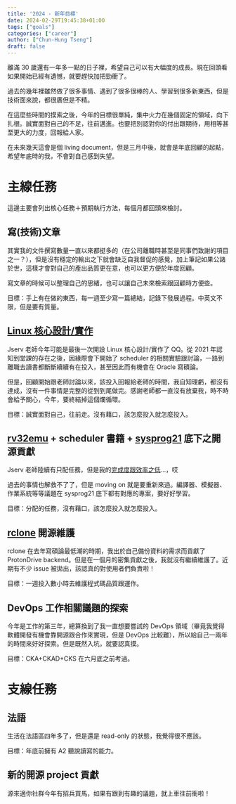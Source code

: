 ```yaml
---
title: '2024 - 新年目標'
date: 2024-02-29T19:45:38+01:00
tags: ["goals"]
categories: ["career"]
author: ["Chun-Hung Tseng"]
draft: false
---
```


離滿 30 歲還有一年多一點的日子裡，希望自己可以有大幅度的成長。現在回頭看如果開始已經有遺憾，就要趕快加把勁衝了。

過去的幾年裡雖然做了很多事情、遇到了很多很棒的人、學習到很多新東西，但是技術面來說，都很廣但是不精。

在這麼些時間的摸索之後，今年的目標很單純，集中火力在幾個固定的領域，向下扎根。誠實面對自己的不足，往前邁進。也要把別認對你的付出跟期待，用相等甚至更大的力度，回報給人家。

在未來幾天這會是個 living document，但是三月中後，就會是年底回顧的起點，希望年底時的我，不會對自己感到失望。

# 主線任務

這邊主要會列出核心任務＋預期執行方法，每個月都回頭來檢討。

## 寫(技術)文章

其實我的文件撰寫數量一直以來都挺多的（在公司離職時甚至是同事們致謝的項目之一？），但是沒有穩定的輸出之下就會缺乏自我督促的感覺，加上筆記如果公諸於世，這樣才會對自己的產出品質更在意，也可以更方便於年度回顧。

寫文章的時候可以整理自己的思緒，也可以讓自己未來檢索跟回顧時方便些。

目標：手上有在做的東西，每一週至少寫一篇總結，記錄下發展過程。中英文不限，但是要有質量。

## [Linux 核心設計/實作](http://wiki.csie.ncku.edu.tw/linux/schedule)

Jserv 老師今年可能是最後一次開設 Linux 核心設計/實作了 QQ。從 2021 年認知到堂課的存在之後，因緣際會下開始了 scheduler 的相關實驗跟討論，一路到離職去讀書都斷斷續續有在投入，甚至因此而有機會在 Oracle 寫碩論。

但是，回顧開始跟老師討論以來，該投入回報給老師的時間，我自知理虧，都沒有達成，沒有一件事情是完整的從到到尾做完。感謝老師都一直沒有放棄我，時不時會給予關心，今年，要終結掉這個爛循環。

目標：誠實面對自己，往前走。沒有藉口，該怎麼投入就怎麼投入。

## [rv32emu](https://github.com/sysprog21/rv32emu) + scheduler 書籍 + [sysprog21](https://github.com/sysprog21) 底下之開源貢獻

Jserv 老師陸續有只配任務，但是我的[完成度跟效率之低](https://github.com/sysprog21/rv32emu/pulls?q=author%3Ahenrybear327+)...，哎

過去的事情也解救不了了，但是 moving on 就是要重新來過。編譯器、模擬器、作業系統等等議題在 sysprog21 底下都有對應的專案，要好好學習。

目標：分配的任務，沒有藉口，該怎麼投入就怎麼投入。

## [rclone](https://github.com/rclone/rclone) 開源維護

rclone 在去年寫碩論最低潮的時期，我出於自己備份資料的需求而貢獻了 ProtonDrive backend。但是在一個月的密集貢獻之後，我就沒有繼續維護了。近期有不少 issue 被拋出，該認真的對使用者們負責啦！

目標：一週投入數小時去維護程式碼品質跟運作。

## DevOps 工作相關議題的探索

今年是工作的第三年，總算換到了我一直想要嘗試的 DevOps 領域（畢竟我覺得軟體開發有機會靠開源跟合作來實現，但是 DevOps 比較難），所以給自己一兩年的時間來好好探索。但是既然入坑，就要認真摸。

目標：CKA+CKAD+CKS 在六月底之前考過。

# 支線任務

## 法語

生活在法語區四年多了，但是還是 read-only 的狀態，我覺得很不應該。

目標：年底前擁有 A2 聽說讀寫的能力。

## 新的開源 project 貢獻

源來適你社群今年有招兵買馬，如果有跟到有趣的議題，就上車往前衝啦！
